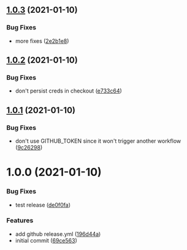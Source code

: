 ## [1.0.3](https://github.com/rickbassham/semantic-release-test/compare/v1.0.2...v1.0.3) (2021-01-10)


### Bug Fixes

* more fixes ([2e2b1e8](https://github.com/rickbassham/semantic-release-test/commit/2e2b1e8670069a353dd87f5f2c97699518a2b4b5))

## [1.0.2](https://github.com/rickbassham/semantic-release-test/compare/v1.0.1...v1.0.2) (2021-01-10)


### Bug Fixes

* don't persist creds in checkout ([e733c64](https://github.com/rickbassham/semantic-release-test/commit/e733c64846b416cce105dec9f06fb85155772775))

## [1.0.1](https://github.com/rickbassham/semantic-release-test/compare/v1.0.0...v1.0.1) (2021-01-10)


### Bug Fixes

* don't use GITHUB_TOKEN since it won't trigger another workflow ([9c26298](https://github.com/rickbassham/semantic-release-test/commit/9c26298d45102d788d4573adae68dc50ab8ca8fd))

# 1.0.0 (2021-01-10)


### Bug Fixes

* test release ([de0f0fa](https://github.com/rickbassham/semantic-release-test/commit/de0f0fa0e5a1d2b8bf51802aa6e3c3d1a5f314ec))


### Features

* add github release.yml ([196d44a](https://github.com/rickbassham/semantic-release-test/commit/196d44a3572405fd8dc0546b68f619ecb0cbf9e5))
* initial commit ([69ce563](https://github.com/rickbassham/semantic-release-test/commit/69ce563d12b3a66da44974bcbe7a51a4e97bb154))
